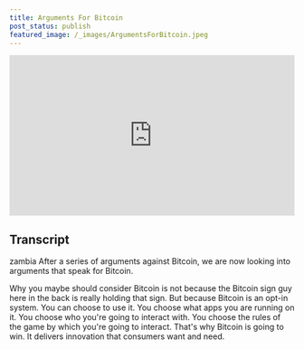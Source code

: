 ```yaml
---
title: Arguments For Bitcoin
post_status: publish
featured_image: /_images/ArgumentsForBitcoin.jpeg
---
```


<div style="padding:56.25% 0 0 0;position:relative;"><iframe src="https://player.vimeo.com/video/847594151?badge=0&amp;autopause=0&amp;player_id=0&amp;app_id=58479" frameborder="0" allow="autoplay; fullscreen; picture-in-picture" allowfullscreen style="position:absolute;top:0;left:0;width:100%;height:100%;" title="028 Arguments For Bitcoin"></iframe></div>

<div style="margin-bottom:30px;"></div>

## Transcript
zambia
After a series of arguments against Bitcoin, we are now looking into arguments that speak for Bitcoin. 

Why you maybe should consider Bitcoin is not because the Bitcoin sign guy here in the back is really holding that sign. But because Bitcoin is an opt-in system. You can choose to use it. You choose what apps you are running on it. You choose who you're going to interact with. You choose the rules of the game by which you're going to interact. That's why Bitcoin is going to win. It delivers innovation that consumers want and need.
